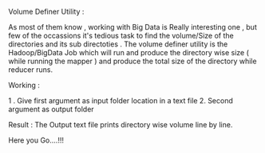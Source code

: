 Volume Definer Utility :


As most of them know , working with  Big Data is  Really  interesting one , but few of the occassions it's tedious task to find the volume/Size of the directories and its sub directoties . 
The volume definer utility is the Hadoop/BigData  Job which will run and produce the directory wise  size ( while running the mapper ) and produce the total size of the directory while reducer runs.

Working :


1 . Give first argument as input folder location in a text file
2.  Second argument as output folder 

Result :
The Output text file prints directory wise volume line by line.

Here you Go....!!!
